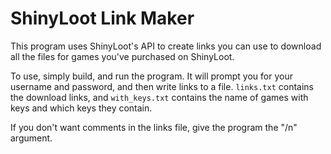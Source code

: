 ShinyLoot Link Maker
====================

This program uses ShinyLoot's API to create links you can use to download all the files for games you've purchased
on ShinyLoot.

To use, simply build, and run the program. It will prompt you for your username and password, and then write links
to a file. `links.txt` contains the download links, and `with_keys.txt` contains the name of games with keys and
which keys they contain.

If you don't want comments in the links file, give the program the "/n" argument.
